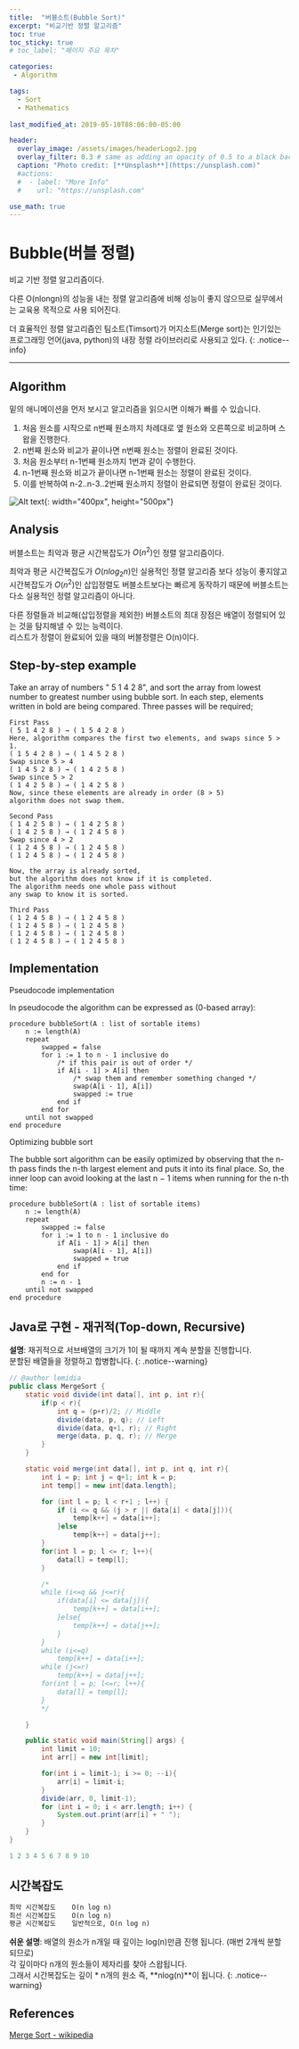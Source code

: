 ```yaml
---
title:  "버블소트(Bubble Sort)"
excerpt: "비교기반 정렬 알고리즘"
toc: true
toc_sticky: true
# toc_label: "페이지 주요 목차"

categories:
 - Algorithm

tags:
  - Sort
  - Mathematics
  
last_modified_at: 2019-05-10T08:06:00-05:00

header:
  overlay_image: /assets/images/headerLogo2.jpg
  overlay_filter: 0.3 # same as adding an opacity of 0.5 to a black background
  caption: "Photo credit: [**Unsplash**](https://unsplash.com)"
  #actions:
  #  - label: "More Info"
  #    url: "https://unsplash.com"

use_math: true
---
```


# Bubble(버블 정렬)

비교 기반 정렬 알고리즘이다.

다른 O(nlongn)의 성능을 내는 정렬 알고리즘에 비해 성능이 좋지 않으므로 실무에서는 교육용 목적으로 사용 되어진다.

더 효율적인 정렬 알고리즘인 팀소트(Timsort)가 머지소트(Merge sort)는 인기있는 프로그래밍 언어(java, python)의 내장 정렬 라이브러리로 사용되고 있다.
{: .notice--info}
***

## Algorithm

밑의 애니메이션을 먼저 보시고 알고리즘을 읽으시면 이해가 빠를 수 있습니다.

1. 처음 원소를 시작으로 n번째 원소까지 차례대로 옆 원소와 오른쪽으로 비교하며 스왑을 진행한다.
2. n번째 원소와 비교가 끝이나면 n번째 원소는 정렬이 완료된 것이다.
3. 처음 원소부터 n-1번째 원소까지 1번과 같이 수행한다.
4. n-1번째 원소와 비교가 끝이나면 n-1번째 원소는 정렬이 완료된 것이다.
5. 이를 반복하여 n-2..n-3..2번째 원소까지 정렬이 완료되면 정렬이 완료된 것이다.

![Alt text](/assets/images/bubblesort1.gif){: width="400px", height="500px"}

## Analysis

버블소트는 최악과 평균 시간복잡도가 $O(n^2)$인 정렬 알고리즘이다.  

최악과 평균 시간복잡도가 $O(nlog_{2}n)$인 실용적인 정렬 알고리즘 보다 성능이 좋지않고  
시간복잡도가 $O(n^2)$인 삽입정렬도 버블소트보다는 빠르게 동작하기 때문에 버블소트는 다소 실용적인 정렬 알고리즘이 아니다.

다른 정렬들과 비교해(삽입정렬을 제외한) 버블소트의 최대 장점은 배열이 정렬되어 있는 것을 탐지해낼 수 있는 능력이다.  
리스트가 정렬이 완료되어 있을 때의 버블정렬은 O(n)이다.

## Step-by-step example
Take an array of numbers " 5 1 4 2 8", and sort the array from lowest number to greatest number using bubble sort. In each step, elements written in bold are being compared. Three passes will be required;

```
First Pass
( 5 1 4 2 8 ) → ( 1 5 4 2 8 )
Here, algorithm compares the first two elements, and swaps since 5 > 1.
( 1 5 4 2 8 ) → ( 1 4 5 2 8 )
Swap since 5 > 4
( 1 4 5 2 8 ) → ( 1 4 2 5 8 )
Swap since 5 > 2
( 1 4 2 5 8 ) → ( 1 4 2 5 8 )
Now, since these elements are already in order (8 > 5)
algorithm does not swap them.

Second Pass
( 1 4 2 5 8 ) → ( 1 4 2 5 8 )
( 1 4 2 5 8 ) → ( 1 2 4 5 8 )
Swap since 4 > 2
( 1 2 4 5 8 ) → ( 1 2 4 5 8 )
( 1 2 4 5 8 ) → ( 1 2 4 5 8 )

Now, the array is already sorted, 
but the algorithm does not know if it is completed. 
The algorithm needs one whole pass without 
any swap to know it is sorted.

Third Pass
( 1 2 4 5 8 ) → ( 1 2 4 5 8 )
( 1 2 4 5 8 ) → ( 1 2 4 5 8 )
( 1 2 4 5 8 ) → ( 1 2 4 5 8 )
( 1 2 4 5 8 ) → ( 1 2 4 5 8 )

```

## Implementation

Pseudocode implementation

In pseudocode the algorithm can be expressed as (0-based array):

```
procedure bubbleSort(A : list of sortable items)
    n := length(A)
    repeat
        swapped = false
        for i := 1 to n - 1 inclusive do
            /* if this pair is out of order */
            if A[i - 1] > A[i] then
                /* swap them and remember something changed */
                swap(A[i - 1], A[i])
                swapped := true
            end if
        end for
    until not swapped
end procedure
```

Optimizing bubble sort

The bubble sort algorithm can be easily optimized by observing that the n-th pass finds the n-th largest element and puts it into its final place. So, the inner loop can avoid looking at the last n − 1 items when running for the n-th time:

```
procedure bubbleSort(A : list of sortable items)
    n := length(A)
    repeat
        swapped := false
        for i := 1 to n - 1 inclusive do
            if A[i - 1] > A[i] then
                swap(A[i - 1], A[i])
                swapped = true
            end if
        end for
        n := n - 1
    until not swapped
end procedure
```

## Java로 구현 - 재귀적(Top-down, Recursive)
**설명**: 재귀적으로 서브배열의 크기가 1이 될 때까지 계속 분할을 진행합니다.  
분할된 배열들을 정렬하고 합병합니다.
{: .notice--warning}
```java
// @author lemidia
public class MergeSort {
    static void divide(int data[], int p, int r){
        if(p < r){
            int q = (p+r)/2; // Middle
            divide(data, p, q); // Left
            divide(data, q+1, r); // Right
            merge(data, p, q, r); // Merge
        }
    }

    static void merge(int data[], int p, int q, int r){
        int i = p; int j = q+1; int k = p;
        int temp[] = new int[data.length];

        for (int l = p; l < r+1 ; l++) {
            if (i <= q && (j > r || data[i] < data[j])){
                temp[k++] = data[i++];
            }else
                temp[k++] = data[j++];
        }
        for(int l = p; l <= r; l++){
            data[l] = temp[l];
        }

        /*
        while (i<=q && j<=r){
            if(data[i] <= data[j]){
                temp[k++] = data[i++];
            }else{
                temp[k++] = data[j++];
            }
        }
        while (i<=q)
            temp[k++] = data[i++];
        while (j<=r)
            temp[k++] = data[j++];
        for(int l = p; l<=r; l++){
            data[l] = temp[l];
        }
        */

    }

    public static void main(String[] args) {
        int limit = 10;
        int arr[] = new int[limit];

        for(int i = limit-1; i >= 0; --i){
            arr[i] = limit-i;
        }
        divide(arr, 0, limit-1);
        for (int i = 0; i < arr.length; i++) {
            System.out.print(arr[i] + " ");
        }
    }
}
```

```java
1 2 3 4 5 6 7 8 9 10 
```

## 시간복잡도
```markdown 
최악 시간복잡도	O(n log n)
최선 시간복잡도	O(n log n)
평균 시간복잡도	일반적으로, O(n log n)
```
**쉬운 설명**: 배열의 원소가 n개일 때 깊이는 log(n)만큼 진행 됩니다. (매번 2개씩 분할 되므로)  
각 깊이마다 n개의 원소들이 제자리를 찾아 스왑됩니다.  
그래서 시간복잡도는 깊이 * n개의 원소 즉, **nlog(n)**이 됩니다.
{: .notice--warning}

## References

[Merge Sort - wikipedia](https://en.wikipedia.org/wiki/Merge_sort)